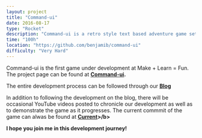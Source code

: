 ```yaml
---
layout: project
title: "Command-ui"
date: 2016-08-17
type: "Rocket"
description: "Command-ui is a retro style text based adventure game set in space. It's just you and the ship AI trying to make it in the void"
time: "100h"
location: "https://github.com/benjamib/command-ui"
difficulty: "Very Hard"
---
```


Command-ui is the first game under development at <span class="title"><span class="red">Make</span> + <span class="green">Learn</span> = <span class="yellow">Fun</span></span>. The project page can be found at <b>[Command-ui](https://github.com/benjamib/command-ui). </b>
 
The entire development process can be followed through our <b>[Blog](https://benjamib.github.io/blog/)</b>

In addition to following the development on the blog, there will be occasional YouTube videos posted to chronicle our development as well as to demonstrate the game as it progresses. The current commmit of the game can alwas be found at <b>[Current](https://benjamib.github.io/command-ui/command-ui.html)>/b>

I hope you join me in this development journey!
